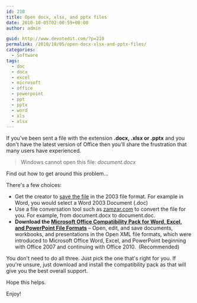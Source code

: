 ```yaml
---
id: 210
title: Open docx, xlsx, and pptx files
date: 2010-10-05T02:00:59+00:00
author: admin

guid: http://www.devotedit.com/?p=210
permalink: /2010/10/05/open-docx-xlsx-and-pptx-files/
categories:
  - Software
tags:
  - doc
  - docx
  - excel
  - microsoft
  - office
  - powerpoint
  - ppt
  - pptx
  - word
  - xls
  - xlsx
---
```

If you've been sent a file with the extension **.docx, .xlsx or .pptx** and you don't have the latest version of Office then you'll share the frustration that many users have experienced.

> Windows cannot open this file: _document.docx_

Find out how to get around this problem&#8230;

<!--more-->

There's a few choices:

  * Get the creator to [save the file](http://office.microsoft.com/en-gb/word-help/save-a-file-HP001233033.aspx) in the 2003 file format. For example in Word, you would select a Word 2003 Document (.doc)
  * Use a file conversation tool such as [zamzar.com](http://www.zamzar.com/) to convert the file for you. For example, from document.docx to document.doc.
  * **Download the [Microsoft Office Compatibility Pack for Word, Excel, and PowerPoint File Formats](http://www.microsoft.com/downloads/en/details.aspx?FamilyId=941b3470-3ae9-4aee-8f43-c6bb74cd1466&displaylang=en)** &#8211; Open, edit, and save documents, workbooks, and presentations in the Open XML file formats, which were introduced to Microsoft Office Word, Excel, and PowerPoint beginning with Office 2007 and continuing with Office 2010.  (Recommended)

You don't need to do all three. Just pick the one that's right for you. If you're unsure, just download and install the compatibility pack as that will give you the best overall support.

Hope this helps.

Enjoy!

<div id="_mcePaste" style="position: absolute; left: -10000px; top: 160px; width: 1px; height: 1px; overflow: hidden;">
  <h3 class="r">
    <a class="l noline" href="http://www.trinitysem.edu/Student/LessonInstruction/word2007.html"><em>Save as .doc</em> instead of .docx in Microsoft Word 2007</a>
  </h3>
</div>